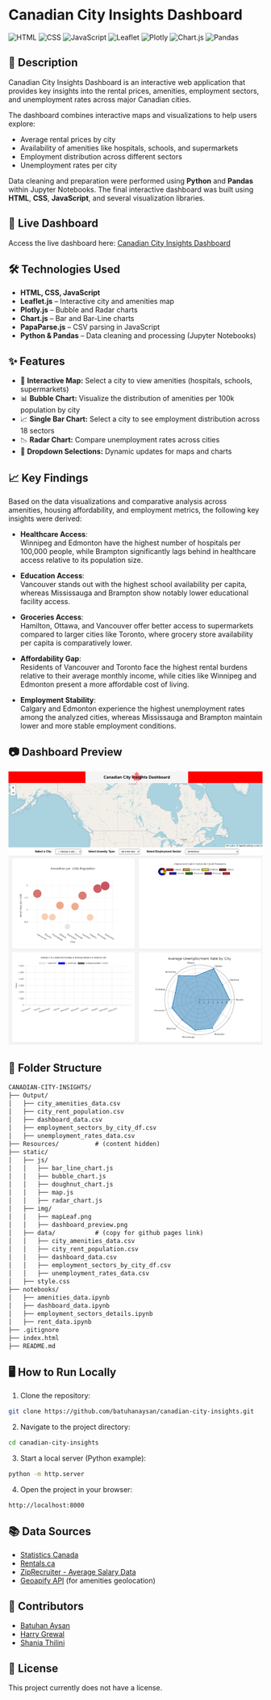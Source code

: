 # Canadian City Insights Dashboard

![HTML](https://img.shields.io/badge/HTML-5-orange?logo=html5&logoColor=white)
![CSS](https://img.shields.io/badge/CSS-3-blue?logo=css3&logoColor=white)
![JavaScript](https://img.shields.io/badge/JavaScript-ES6-yellow?logo=javascript&logoColor=white)
![Leaflet](https://img.shields.io/badge/Leaflet-Maps-green?logo=leaflet&logoColor=white)
![Plotly](https://img.shields.io/badge/Plotly-Graphs-blueviolet?logo=plotly&logoColor=white)
![Chart.js](https://img.shields.io/badge/Chart.js-Bar%20Charts-red?logo=chartdotjs&logoColor=white)
![Pandas](https://img.shields.io/badge/Pandas-Data%20Cleaning-purple?logo=pandas&logoColor=white)

## 📄 Description

Canadian City Insights Dashboard is an interactive web application that provides key insights into the rental prices, amenities, employment sectors, and unemployment rates across major Canadian cities. 

The dashboard combines interactive maps and visualizations to help users explore:
- Average rental prices by city
- Availability of amenities like hospitals, schools, and supermarkets
- Employment distribution across different sectors
- Unemployment rates per city

Data cleaning and preparation were performed using **Python** and **Pandas** within Jupyter Notebooks. The final interactive dashboard was built using **HTML**, **CSS**, **JavaScript**, and several visualization libraries.


## 🚀 Live Dashboard

Access the live dashboard here: [Canadian City Insights Dashboard](https://batuhanaysan.github.io/canadian-city-insights/)


## 🛠 Technologies Used

- **HTML, CSS, JavaScript**
- **Leaflet.js** – Interactive city and amenities map
- **Plotly.js** – Bubble and Radar charts
- **Chart.js** – Bar and Bar-Line charts
- **PapaParse.js** – CSV parsing in JavaScript
- **Python & Pandas** – Data cleaning and processing (Jupyter Notebooks)


## ✨ Features

- 📍 **Interactive Map:** Select a city to view amenities (hospitals, schools, supermarkets)
- 📊 **Bubble Chart:** Visualize the distribution of amenities per 100k population by city
- 📈 **Single Bar Chart:** Select a city to see employment distribution across 18 sectors
- 📉 **Radar Chart:** Compare unemployment rates across cities
- 🔄 **Dropdown Selections:** Dynamic updates for maps and charts


## 📈 Key Findings

Based on the data visualizations and comparative analysis across amenities, housing affordability, and employment metrics, the following key insights were derived:

- **Healthcare Access**:  
  Winnipeg and Edmonton have the highest number of hospitals per 100,000 people, while Brampton significantly lags behind in healthcare access relative to its population size.

- **Education Access**:  
  Vancouver stands out with the highest school availability per capita, whereas Mississauga and Brampton show notably lower educational facility access.

- **Groceries Access**:  
  Hamilton, Ottawa, and Vancouver offer better access to supermarkets compared to larger cities like Toronto, where grocery store availability per capita is comparatively lower.

- **Affordability Gap**:  
  Residents of Vancouver and Toronto face the highest rental burdens relative to their average monthly income, while cities like Winnipeg and Edmonton present a more affordable cost of living.

- **Employment Stability**:  
  Calgary and Edmonton experience the highest unemployment rates among the analyzed cities, whereas Mississauga and Brampton maintain lower and more stable employment conditions.


## 📷 Dashboard Preview

![Dashboard Preview](static/img/dashboard_preview.png)


## 📂 Folder Structure

```
CANADIAN-CITY-INSIGHTS/
├── Output/
│   ├── city_amenities_data.csv
│   ├── city_rent_population.csv
│   ├── dashboard_data.csv
│   ├── employment_sectors_by_city_df.csv
│   ├── unemployment_rates_data.csv
├── Resources/          # (content hidden)
├── static/
│   ├── js/
│   │   ├── bar_line_chart.js
│   │   ├── bubble_chart.js
│   │   ├── doughnut_chart.js
│   │   ├── map.js
│   │   ├── radar_chart.js
│   ├── img/
│   │   ├── mapLeaf.png
│   │   ├── dashboard_preview.png
│   ├── data/           # (copy for github pages link)
│   │   ├── city_amenities_data.csv
│   │   ├── city_rent_population.csv
│   │   ├── dashboard_data.csv
│   │   ├── employment_sectors_by_city_df.csv
│   │   ├── unemployment_rates_data.csv
│   ├── style.css
├── notebooks/
│   ├── amenities_data.ipynb
│   ├── dashboard_data.ipynb
│   ├── employment_sectors_details.ipynb
│   ├── rent_data.ipynb
├── .gitignore
├── index.html
├── README.md
```


## 🖥️ How to Run Locally

1. Clone the repository:
```bash
git clone https://github.com/batuhanaysan/canadian-city-insights.git
```

2. Navigate to the project directory:
```bash
cd canadian-city-insights
```

3. Start a local server (Python example):
```bash
python -m http.server
```

4. Open the project in your browser:
```bash
http://localhost:8000
```


## 📚 Data Sources

- [Statistics Canada](https://www.statcan.gc.ca/)
- [Rentals.ca](https://rentals.ca/)
- [ZipRecruiter - Average Salary Data](https://www.ziprecruiter.com/)
- [Geoapify API](https://www.geoapify.com/) (for amenities geolocation)


## 👥 Contributors

- [Batuhan Aysan](https://github.com/BatuhanAysan)
- [Harry Grewal](https://github.com/HGrewal13)
- [Shania Thilini](https://github.com/ShaniaThilini)


## 📜 License

This project currently does not have a license.



